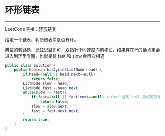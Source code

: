 # 环形链表
---

LeetCode 链接：[环形链表](https://leetcode-cn.com/problems/linked-list-cycle/submissions/)

给定一个链表，判断链表中是否有环。

典型的套路题，记住思路即可，双指针不同速度向前移动，如果存在环的话肯定会进入到环里套圈，也就是说 fast 和 slow 会再次相遇

```Java
public class Solution {
    public boolean hasCycle(ListNode head) {
        if(head==null || head.next==null)
            return false;
        ListNode slow = head;
        ListNode fast = head.next;
        while(slow != fast){
            if(fast==null || fast.next==null) //fast 遇到 null 则说明没有环可以走到末尾
                return false;
            slow = slow.next;
            fast = fast.next.next;
        }
        return true;
    }
}
```